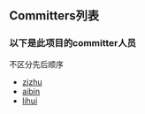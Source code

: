 ## Committers列表

### 以下是此项目的committer人员
不区分先后顺序

- [zjzhu](https://gitee.com/appproject)
- [aibin](https://gitee.com/binai)
- [lihui](https://gitee.com/lihui868)